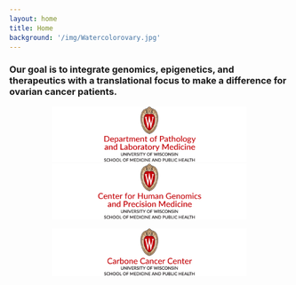```yaml
---
layout: home
title: Home
background: '/img/Watercolorovary.jpg'
---
```


### Our goal is to integrate genomics, epigenetics, and therapeutics with a translational focus to make a difference for ovarian cancer patients.

<p align="center">
      <a href="https://pathology.wisc.edu/"><img src="img/PATH.png" alt="Dept of Pathology and Laboratory Medicine webpage" width="350"></a>
      <a href="https://chgpm.wisc.edu/"><img src="img/CHGPM.png" alt="Center for Human Genomics and Precision Medicine webpage" width="350"></a>
      </p>
<p align="center">
      <a href="https://cancer.wisc.edu/"><img src="img/UWCCC.png" alt="University of Wisconsin Carbone Cancer Center webpage" width="350"></a>
      </p>

